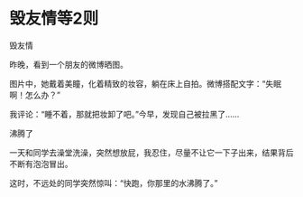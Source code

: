 # 毁友情等2则

毁友情 

昨晚，看到一个朋友的微博晒图。 

图片中，她戴着美瞳，化着精致的妆容，躺在床上自拍。微博搭配文字：“失眠啊！怎么办？” 

我评论：“睡不着，那就把妆卸了吧。”今早，发现自己被拉黑了…… 

沸腾了 

一天和同学去澡堂洗澡，突然想放屁，我忍住，尽量不让它一下子出来，结果背后不断有泡泡冒出。 

这时，不远处的同学突然惊叫：“快跑，你那里的水沸腾了。”